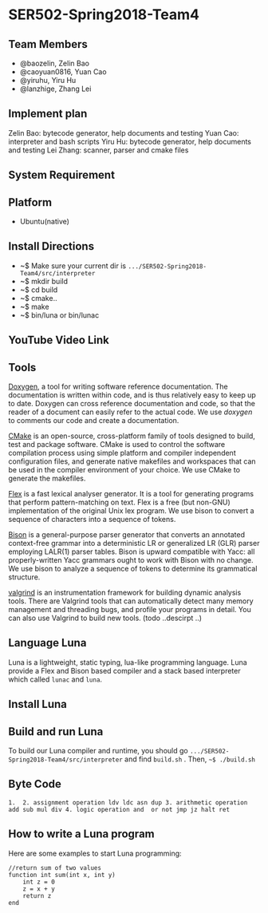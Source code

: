 # SER502-Spring2018-Team4

## Team Members
- @baozelin, Zelin Bao
- @caoyuan0816, Yuan Cao
- @yiruhu, Yiru Hu 
- @lanzhige, Zhang Lei

## Implement plan
Zelin Bao: bytecode generator, help documents and testing
Yuan Cao: interpreter and bash scripts
Yiru Hu: bytecode generator, help documents and testing
Lei Zhang: scanner, parser and cmake files

## System Requirement
## Platform
- Ubuntu(native)

## Install Directions
- ~$ Make sure your current dir is `.../SER502-Spring2018-Team4/src/interpreter`
- ~$ mkdir build
- ~$ cd build
- ~$ cmake..
- ~$ make
- ~$ bin/luna or bin/lunac

## YouTube Video Link
## Tools
[Doxygen](https://en.wikipedia.org/wiki/Doxygen), a tool for writing software reference documentation. The documentation is written within code, and is thus relatively easy to keep up to date. Doxygen can cross reference documentation and code, so that the reader of a document can easily refer to the actual code. 
We use _doxygen_ to comments our code and create a documentation.

[CMake](https://cmake.org/)  is an open-source, cross-platform family of tools designed to build, test and package software. CMake is used to control the software compilation process using simple platform and compiler independent configuration files, and generate native makefiles and workspaces that can be used in the compiler environment of your choice.
We use CMake to generate the makefiles.

[Flex](https://www.gnu.org/software/flex/ ) is a fast lexical analyser generator. It is a tool for generating programs that perform pattern-matching on text. Flex is a free (but non-GNU) implementation of the original Unix lex program.
We use bison to  convert a sequence of characters into a sequence of tokens.

[Bison](https://www.gnu.org/software/bison/) is a general-purpose parser generator that converts an annotated context-free grammar into a deterministic LR or generalized LR (GLR) parser employing LALR(1) parser tables. Bison is upward compatible with Yacc: all properly-written Yacc grammars ought to work with Bison with no change. 
We use bison to  analyze a sequence of tokens to determine its grammatical structure.

[valgrind](http://valgrind.org/) is an instrumentation framework for building dynamic analysis tools. There are Valgrind tools that can automatically detect many memory management and threading bugs, and profile your programs in detail. You can also use Valgrind to build new tools. 
(todo ..descirpt ..)

## Language Luna
Luna is a lightweight, static typing, lua-like programming language. Luna provide a Flex and Bison based compiler and a stack based interpreter which called `lunac` and `luna`.

## Install Luna

## Build and run Luna 
To build our Luna compiler and runtime, you should go  `.../SER502-Spring2018-Team4/src/interpreter`  and find `build.sh` . Then, 
`~$ ./build.sh`

## Byte Code
`1. 
2. assignment operation
ldv
ldc
asn
dup
3. arithmetic operation
add
sub
mul
div
4. logic operation
and 
or
not
jmp
jz
halt
ret`




## How to write a Luna program
Here are some examples to start Luna programming:
```
//return sum of two values
function int sum(int x, int y)
    int z = 0
    z = x + y
    return z
end

```
